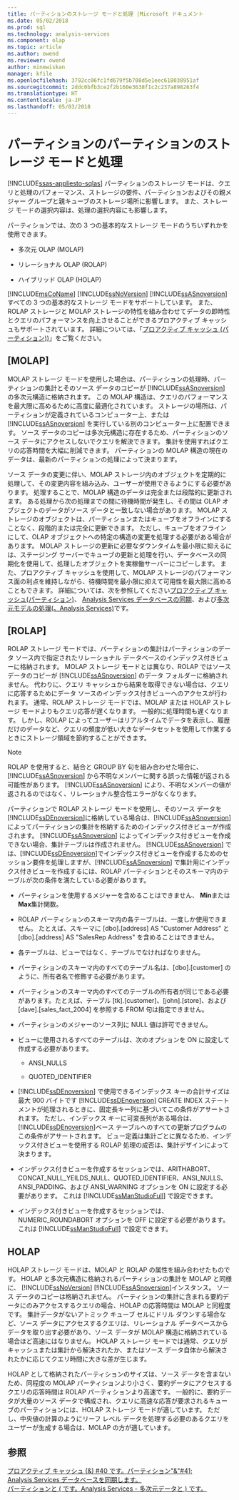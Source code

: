 ```yaml
---
title: パーティションのストレージ モードと処理 |Microsoft ドキュメント
ms.date: 05/02/2018
ms.prod: sql
ms.technology: analysis-services
ms.component: olap
ms.topic: article
ms.author: owend
ms.reviewer: owend
author: minewiskan
manager: kfile
ms.openlocfilehash: 3792cc06fc1fd679f5b708d5e1eec618038951af
ms.sourcegitcommit: 2ddc0bfb3ce2f2b160e3638f1c2c237a898263f4
ms.translationtype: HT
ms.contentlocale: ja-JP
ms.lasthandoff: 05/03/2018
---
```

# <a name="partitions---partition-storage-modes-and-processing"></a>パーティションのパーティションのストレージ モードと処理
[!INCLUDE[ssas-appliesto-sqlas](../../includes/ssas-appliesto-sqlas.md)]
  パーティションのストレージ モードは、クエリと処理のパフォーマンス、ストレージの要件、パーティションおよびその親メジャー グループと親キューブのストレージ場所に影響します。 また、ストレージ モードの選択内容は、処理の選択内容にも影響します。  
  
 パーティションでは、次の 3 つの基本的なストレージ モードのうちいずれかを使用できます。  
  
-   多次元 OLAP (MOLAP)  
  
-   リレーショナル OLAP (ROLAP)  
  
-   ハイブリッド OLAP (HOLAP)  
  
 [!INCLUDE[msCoName](../../includes/msconame-md.md)] [!INCLUDE[ssNoVersion](../../includes/ssnoversion-md.md)] [!INCLUDE[ssASnoversion](../../includes/ssasnoversion-md.md)] すべての 3 つの基本的なストレージ モードをサポートしています。 また、ROLAP ストレージと MOLAP ストレージの特性を組み合わせてデータの即時性とクエリのパフォーマンスを向上させることができるプロアクティブ キャッシュもサポートされています。 詳細については、「[プロアクティブ キャッシュ &#40;パーティション&#41;)](../../analysis-services/multidimensional-models-olap-logical-cube-objects/partitions-proactive-caching.md)」をご覧ください。  
  
## <a name="molap"></a>[MOLAP]  
 MOLAP ストレージ モードを使用した場合は、パーティションの処理時、パーティションの集計とそのソース データのコピーが [!INCLUDE[ssASnoversion](../../includes/ssasnoversion-md.md)] の多次元構造に格納されます。 この MOLAP 構造は、クエリのパフォーマンスを最大限に高めるために高度に最適化されています。 ストレージの場所は、パーティションが定義されているコンピューター上、または [!INCLUDE[ssASnoversion](../../includes/ssasnoversion-md.md)] を実行している別のコンピューター上に配置できます。 ソース データのコピーは多次元構造に存在するため、パーティションのソース データにアクセスしないでクエリを解決できます。 集計を使用すればクエリの応答時間を大幅に削減できます。 パーティションの MOLAP 構造の現在のデータは、最新のパーティションの処理によって決まります。  
  
 ソース データの変更に伴い、MOLAP ストレージ内のオブジェクトを定期的に処理して、その変更内容を組み込み、ユーザーが使用できるようにする必要があります。 処理することで、MOLAP 構造のデータは完全または段階的に更新されます。 ある処理から次の処理までの間に待機時間が発生し、その間は OLAP オブジェクトのデータがソース データと一致しない場合があります。 MOLAP ストレージのオブジェクトは、パーティションまたはキューブをオフラインにすることなく、段階的または完全に更新できます。 ただし、キューブをオフラインにして、OLAP オブジェクトへの特定の構造の変更を処理する必要がある場合があります。 MOLAP ストレージの更新に必要なダウンタイムを最小限に抑えるには、ステージング サーバーでキューブの更新と処理を行い、データベースの同期化を使用して、処理したオブジェクトを実稼働サーバーにコピーします。 また、プロアクティブ キャッシュを使用して、MOLAP ストレージのパフォーマンス面の利点を維持しながら、待機時間を最小限に抑えて可用性を最大限に高めることもできます。 詳細については、次を参照してください[プロアクティブ キャッシュ&#40;パーティション&#41;](../../analysis-services/multidimensional-models-olap-logical-cube-objects/partitions-proactive-caching.md)、 [Analysis Services データベースの同期](../../analysis-services/multidimensional-models/synchronize-analysis-services-databases.md)、および[多次元モデルの処理&#40;。Analysis Services&#41;](../../analysis-services/multidimensional-models/processing-a-multidimensional-model-analysis-services.md)です。  
  
## <a name="rolap"></a>[ROLAP]  
 ROLAP ストレージ モードでは、パーティションの集計はパーティションのデータ ソース内で指定されたリレーショナル データベースのインデックス付きビューに格納されます。 MOLAP ストレージ モードとは異なり、ROLAP ではソース データのコピーが [!INCLUDE[ssASnoversion](../../includes/ssasnoversion-md.md)] のデータ フォルダーに格納されません。 代わりに、クエリ キャッシュから結果を取得できない場合は、クエリに応答するためにデータ ソースのインデックス付きビューへのアクセスが行われます。 通常、ROLAP ストレージ モードでは、MOLAP または HOLAP ストレージ モードよりもクエリ応答が遅くなります。 一般的に処理時間も遅くなります。 しかし、ROLAP によってユーザーはリアルタイムでデータを表示し、履歴だけのデータなど、クエリの頻度が低い大きなデータセットを使用して作業するときにストレージ領域を節約することができます。  
  
> [!NOTE]  
>  ROLAP を使用すると、結合と GROUP BY 句を組み合わせた場合に、[!INCLUDE[ssASnoversion](../../includes/ssasnoversion-md.md)] から不明なメンバーに関する誤った情報が返される可能性があります。 [!INCLUDE[ssASnoversion](../../includes/ssasnoversion-md.md)]  により、不明なメンバーの値が返されるのではなく、リレーショナル整合性エラーがなくなります。  
  
 パーティションで ROLAP ストレージ モードを使用し、そのソース データを [!INCLUDE[ssDEnoversion](../../includes/ssdenoversion-md.md)]に格納している場合は、[!INCLUDE[ssASnoversion](../../includes/ssasnoversion-md.md)] によってパーティションの集計を格納するためのインデックス付きビューが作成されます。 [!INCLUDE[ssASnoversion](../../includes/ssasnoversion-md.md)] によってインデックス付きビューを作成できない場合、集計テーブルは作成されません。 [!INCLUDE[ssASnoversion](../../includes/ssasnoversion-md.md)] では、[!INCLUDE[ssDEnoversion](../../includes/ssdenoversion-md.md)]でインデックス付きビューを作成するためのセッション要件を処理しますが、[!INCLUDE[ssASnoversion](../../includes/ssasnoversion-md.md)] で集計用にインデックス付きビューを作成するには、ROLAP パーティションとそのスキーマ内のテーブルが次の条件を満たしている必要があります。  
  
-   パーティションを使用するメジャーを含めることはできません、 **Min**または**Max**集計関数。  
  
-   ROLAP パーティションのスキーマ内の各テーブルは、一度しか使用できません。 たとえば、スキーマに [dbo].[address] AS "Customer Address" と [dbo].[address] AS "SalesRep Address" を含めることはできません。  
  
-   各テーブルは、ビューではなく、テーブルでなければなりません。  
  
-   パーティションのスキーマ内のすべてのテーブル名は、[dbo].[customer] のように、所有者名で修飾する必要があります。  
  
-   パーティションのスキーマ内のすべてのテーブルの所有者が同じである必要があります。たとえば、テーブル [tk].[customer]、[john].[store]、および [dave].[sales_fact_2004] を参照する FROM 句は指定できません。  
  
-   パーティションのメジャーのソース列に NULL 値は許可できません。  
  
-   ビューに使用されるすべてのテーブルは、次のオプションを ON に設定して作成する必要があります。  
  
    -   ANSI_NULLS  
  
    -   QUOTED_IDENTIFIER  
  
-   [!INCLUDE[ssDEnoversion](../../includes/ssdenoversion-md.md)] で使用できるインデックス キーの合計サイズは最大 900 バイトです [!INCLUDE[ssDEnoversion](../../includes/ssdenoversion-md.md)] CREATE INDEX ステートメントが処理されるときに、固定長キー列に基づいてこの条件がアサートされます。 ただし、インデックス キーに可変長列がある場合は、[!INCLUDE[ssDEnoversion](../../includes/ssdenoversion-md.md)]ベース テーブルへのすべての更新プログラムのこの条件がアサートされます。 ビュー定義は集計ごとに異なるため、インデックス付きビューを使用する ROLAP 処理の成否は、集計デザインによって決まります。  
  
-   インデックス付きビューを作成するセッションでは、ARITHABORT、CONCAT_NULL_YEILDS_NULL、QUOTED_IDENTIFIER、ANSI_NULLS、ANSI_PADDING、および ANSI_WARNING オプションを ON に設定する必要があります。 これは [!INCLUDE[ssManStudioFull](../../includes/ssmanstudiofull-md.md)] で設定できます。  
  
-   インデックス付きビューを作成するセッションでは、NUMERIC_ROUNDABORT オプションを OFF に設定する必要があります。 これは [!INCLUDE[ssManStudioFull](../../includes/ssmanstudiofull-md.md)] で設定できます。  
  
## <a name="holap"></a>HOLAP  
 HOLAP ストレージ モードは、MOLAP と ROLAP の属性を組み合わせたものです。 HOLAP と多次元構造に格納されるパーティションの集計を MOLAP と同様に、 [!INCLUDE[ssNoVersion](../../includes/ssnoversion-md.md)] [!INCLUDE[ssASnoversion](../../includes/ssasnoversion-md.md)]インスタンス。 ソース データのコピーは格納されません。 パーティションの集計に含まれる要約データにのみアクセスするクエリの場合、HOLAP の応答時間は MOLAP と同程度です。 集計データがないアトミック キューブ セルにドリル ダウンする場合など、ソース データにアクセスするクエリは、リレーショナル データベースからデータを取り出す必要があり、ソース データが MOLAP 構造に格納されている場合ほど高速にはなりません。 HOLAP ストレージ モードでは通常、クエリがキャッシュまたは集計から解決されたか、またはソース データ自体から解決されたかに応じてクエリ時間に大きな差が生じます。  
  
 HOLAP として格納されたパーティションのサイズは、ソース データを含まないため、同程度の MOLAP パーティションより小さく、要約データにアクセスするクエリの応答時間は ROLAP パーティションより高速です。 一般的に、要約データが大量のソース データで構成され、クエリに高速な応答が要求されるキューブのパーティションには、HOLAP ストレージ モードが適しています。 ただし、中央値の計算のようにリーフ レベル データを処理する必要のあるクエリをユーザーが生成する場合は、MOLAP の方が適しています。  
  
## <a name="see-also"></a>参照  
 [プロアクティブ キャッシュ (&) #40 です。パーティション"&"#41;](../../analysis-services/multidimensional-models-olap-logical-cube-objects/partitions-proactive-caching.md)   
 [Analysis Services データベースを同期します。](../../analysis-services/multidimensional-models/synchronize-analysis-services-databases.md)   
 [パーティションと &#40; です。Analysis Services - 多次元データと &#41; です。](../../analysis-services/multidimensional-models-olap-logical-cube-objects/partitions-analysis-services-multidimensional-data.md)  
  
  
